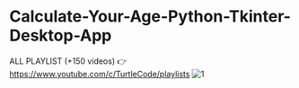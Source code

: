 # Calculate-Your-Age-Python-Tkinter-Desktop-App
ALL PLAYLIST (+150 videos) 👉 https://www.youtube.com/c/TurtleCode/playlists
![1](https://user-images.githubusercontent.com/85156399/174336846-fee8223e-a91e-442d-ab58-6fb70a4f2d76.png)

